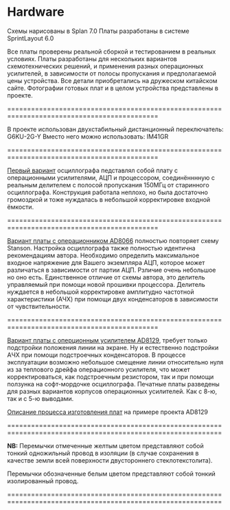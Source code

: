 # Hardware
Схемы нарисованы в Splan 7.0
Платы разработаны в системе SprintLayout 6.0

Все платы проверены реальной сборкой и тестированием в реальных условиях. Платы разработаны для нескольких 
вариантов схемотехнических решений, и применения разных операционных усилителей, в зависимости от полосы 
пропускания и предполагаемой цены устройства. Все детали приобретались на дружеском китайском сайте.
Фотографии готовых плат и в целом устройства представлены в проекте.

============================================================================================

В проекте использован двухстабильный дистанционный переключатель:
G6KU-2G-Y
Вместо него можно использовать:
IM41GR

============================================================================================

[Первый вариант][id3] осциллографа педставлял собой плату с операционными усилителями, АЦП и процессором, 
соединённнную с реальным делителем с полосой пропускания 150МГц от старинного осциллографа. 
Конструкция работала неплохо, но была достаточно громоздкой и тоже нуждалась в небольшой корректировке входной ёмкости.

============================================================================================

[Вариант платы с операционником AD8066][id2] полностью повторяет схему Stanson. Настройка осциллографа также полностью
идентична рекомендациям автора. Необходимо определить максимальное входное напряжение для Вашего экземпляра АЦП, 
которое может различаться в зависимости от партии АЦП. Рзличие очень небольшое но оно есть. Единственное отличие 
от схемы автора, это делитель управляемый при помощи новой прошивки процессора. Делитель нуждается в небольшой 
корректировке амплитудно частотной характеристики (АЧХ) при помощи двух конденсаторов в зависимости от чувствительности.

============================================================================================

[Вариант платы с оперционным усилителем AD8129][id1], требует только подстройки положения линии на экране. 
Ну и естественно подстройки АЧХ при помощи подстроечных конденсаторов. В процессе эксплуатации возможно небольшое 
смещение линии относительно нуля из за теплового дрейфа операционного усилителя, что может корректироваться, 
как подстроечным резистором, так и при помощи ползунка на софт-мордочке осциллографа.
Печатные платы разведены для разных вариантов корпусов операционных усилителей. Как с 8-ю, так и с 5-ю выводами.

[Описание процесса изготовления плат][id4] на примере проекта AD8129

============================================================================================================

__NB:__
Перемычки отмеченные желтым цветом представляют собой тонкий одножильный провод в изоляции 
(в случае сохранения в качестве земли всей поверхности двустороннего стеклотекстолита).

Перемычки обозначенные белым цветом представляют собой тонкий изолированный провод.

============================================================================================================


[id1]:01%20-%20Последняя%20версия%20AD8129/
[id2]:02%20-%20Плата%20на%20AD8065%20и%20AD8066/
[id3]:03%20-%20Первая%20версия/
[id4]:01%20-%20Последняя%20версия%20AD8129/Фото%20Изготовления/
